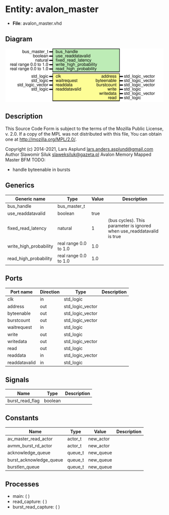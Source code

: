 # Entity: avalon_master

- **File**: avalon_master.vhd
## Diagram

![Diagram](avalon_master.svg "Diagram")
## Description

 This Source Code Form is subject to the terms of the Mozilla Public
 License, v. 2.0. If a copy of the MPL was not distributed with this file,
 You can obtain one at http://mozilla.org/MPL/2.0/.

 Copyright (c) 2014-2021, Lars Asplund lars.anders.asplund@gmail.com
 Author Slawomir Siluk slaweksiluk@gazeta.pl
 Avalon Memory Mapped Master BFM
 TODO:
 - handle byteenable in bursts
## Generics

| Generic name           | Type                  | Value | Description                                                              |
| ---------------------- | --------------------- | ----- | ------------------------------------------------------------------------ |
| bus_handle             | bus_master_t          |       |                                                                          |
| use_readdatavalid      | boolean               | true  |                                                                          |
| fixed_read_latency     | natural               | 1     |  (bus cycles).  This parameter is ignored when use_readdatavalid is true |
| write_high_probability | real range 0.0 to 1.0 | 1.0   |                                                                          |
| read_high_probability  | real range 0.0 to 1.0 | 1.0   |                                                                          |
## Ports

| Port name     | Direction | Type             | Description |
| ------------- | --------- | ---------------- | ----------- |
| clk           | in        | std_logic        |             |
| address       | out       | std_logic_vector |             |
| byteenable    | out       | std_logic_vector |             |
| burstcount    | out       | std_logic_vector |             |
| waitrequest   | in        | std_logic        |             |
| write         | out       | std_logic        |             |
| writedata     | out       | std_logic_vector |             |
| read          | out       | std_logic        |             |
| readdata      | in        | std_logic_vector |             |
| readdatavalid | in        | std_logic        |             |
## Signals

| Name            | Type    | Description |
| --------------- | ------- | ----------- |
| burst_read_flag | boolean |             |
## Constants

| Name                    | Type    | Value      | Description |
| ----------------------- | ------- | ---------- | ----------- |
| av_master_read_actor    | actor_t |  new_actor |             |
| avmm_burst_rd_actor     | actor_t |  new_actor |             |
| acknowledge_queue       | queue_t |  new_queue |             |
| burst_acknowledge_queue | queue_t |  new_queue |             |
| burstlen_queue          | queue_t |  new_queue |             |
## Processes
- main: (  )
- read_capture: (  )
- burst_read_capture: (  )
